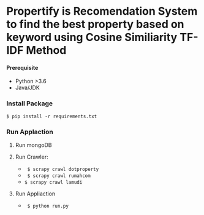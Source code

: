 # Propertify is Recomendation System to find the best property based on keyword using Cosine Similiarity TF-IDF Method

#### Prerequisite
- Python >3.6
- Java/JDK 


### Install Package
`$ pip install -r requirements.txt`


### Run Applaction
1. Run mongoDB
2. Run Crawler: 
    - ` $ scrapy crawl dotproperty`
    - ` $ scrapy crawl rumahcom`
    - ` $ scrapy crawl lamudi `

3. Run Appliaction
    - ` $ python run.py`

